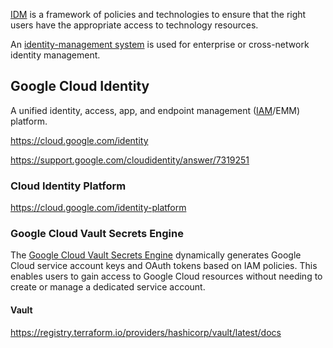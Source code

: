 
[IDM](  https://en.m.wikipedia.org/wiki/Identity_management ) is a framework of policies and technologies to ensure that the right users have the appropriate access to technology resources.

An [identity-management system]( https://en.m.wikipedia.org/wiki/Identity-management_system  ) is used for enterprise or cross-network identity management.




## Google Cloud Identity

A unified identity, access, app, and endpoint management ([IAM](IAM)/EMM) platform.

https://cloud.google.com/identity

https://support.google.com/cloudidentity/answer/7319251


### Cloud Identity Platform

https://cloud.google.com/identity-platform


### Google Cloud Vault Secrets Engine


The [Google Cloud Vault Secrets Engine]( https://www.vaultproject.io/docs/secrets/gcp  )  dynamically generates Google Cloud service account keys and OAuth tokens based on IAM policies. This enables users to gain access to Google Cloud resources without needing to create or manage a dedicated service account.

#### Vault


https://registry.terraform.io/providers/hashicorp/vault/latest/docs